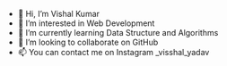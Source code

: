 - 👋 Hi, I’m Vishal Kumar
- 👀 I’m interested in Web Development
- 🌱 I’m currently learning Data Structure and Algorithms
- 💞️ I’m looking to collaborate on GitHub
- 📫 You can contact me on Instagram _visshal_yadav
